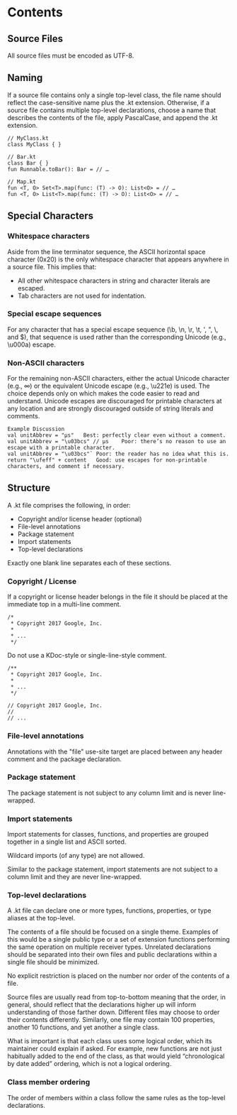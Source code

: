 # Contents
## Source Files
All source files must be encoded as UTF-8.

## Naming
If a source file contains only a single top-level class, the file name should reflect the case-sensitive name plus the .kt extension. Otherwise, if a source file contains multiple top-level declarations, choose a name that describes the contents of the file, apply PascalCase, and append the .kt extension.

``` 
// MyClass.kt
class MyClass { }
```

```
// Bar.kt
class Bar { }
fun Runnable.toBar(): Bar = // …
```

```
// Map.kt
fun <T, O> Set<T>.map(func: (T) -> O): List<O> = // …
fun <T, O> List<T>.map(func: (T) -> O): List<O> = // …
```

## Special Characters
### Whitespace characters
Aside from the line terminator sequence, the ASCII horizontal space character (0x20) is the only whitespace character that appears anywhere in a source file. This implies that:

- All other whitespace characters in string and character literals are escaped.
- Tab characters are not used for indentation.

### Special escape sequences
For any character that has a special escape sequence (\b, \n, \r, \t, \', \", \\, and \$), that sequence is used rather than the corresponding Unicode (e.g., \u000a) escape.

### Non-ASCII characters
For the remaining non-ASCII characters, either the actual Unicode character (e.g., ∞) or the equivalent Unicode escape (e.g., \u221e) is used. The choice depends only on which makes the code easier to read and understand. Unicode escapes are discouraged for printable characters at any location and are strongly discouraged outside of string literals and comments.

```
Example	Discussion
val unitAbbrev = "μs"	Best: perfectly clear even without a comment.
val unitAbbrev = "\u03bcs" // μs	Poor: there’s no reason to use an escape with a printable character.
val unitAbbrev = "\u03bcs"`	Poor: the reader has no idea what this is.
return "\ufeff" + content	Good: use escapes for non-printable characters, and comment if necessary.
```

## Structure
A .kt file comprises the following, in order:

- Copyright and/or license header (optional)
- File-level annotations
- Package statement
- Import statements
- Top-level declarations

Exactly one blank line separates each of these sections.

### Copyright / License
If a copyright or license header belongs in the file it should be placed at the immediate top in a multi-line comment.
```
/*
 * Copyright 2017 Google, Inc.
 *
 * ...
 */
```
Do not use a KDoc-style or single-line-style comment.
```
/**
 * Copyright 2017 Google, Inc.
 *
 * ...
 */
```

```
// Copyright 2017 Google, Inc.
//
// ...
```
### File-level annotations
Annotations with the "file" use-site target are placed between any header comment and the package declaration.

### Package statement
The package statement is not subject to any column limit and is never line-wrapped.

### Import statements
Import statements for classes, functions, and properties are grouped together in a single list and ASCII sorted.

Wildcard imports (of any type) are not allowed.

Similar to the package statement, import statements are not subject to a column limit and they are never line-wrapped.

### Top-level declarations
A .kt file can declare one or more types, functions, properties, or type aliases at the top-level.

The contents of a file should be focused on a single theme. Examples of this would be a single public type or a set of extension functions performing the same operation on multiple receiver types. Unrelated declarations should be separated into their own files and public declarations within a single file should be minimized.

No explicit restriction is placed on the number nor order of the contents of a file.

Source files are usually read from top-to-bottom meaning that the order, in general, should reflect that the declarations higher up will inform understanding of those farther down. Different files may choose to order their contents differently. Similarly, one file may contain 100 properties, another 10 functions, and yet another a single class.

What is important is that each class uses some logical order, which its maintainer could explain if asked. For example, new functions are not just habitually added to the end of the class, as that would yield “chronological by date added” ordering, which is not a logical ordering.

### Class member ordering
The order of members within a class follow the same rules as the top-level declarations.
